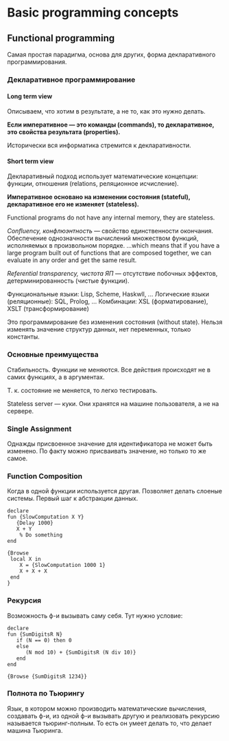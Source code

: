 # Basic programming concepts

## Functional programming
Самая простая парадигма, основа для других, форма декларативного программирования.

### Декларативное программирование

#### Long term view
Описываем, что хотим в результате, а не то, как это нужно делать.

**Если императивное — это команды (commands), то декларативное, это свойства результата (properties).**

Исторически вся информатика стремится к декларативности.

#### Short term view
Декларативный подход использует математические концепции: функции, отношения (relations, реляционное исчисление).

**Императивное основано на изменении состояния (stateful), декларативное его не изменяет (stateless).**

Functional programs do not have any internal memory, they are stateless.

_Confluency, конфлюэнтность_ — свойство единственности окончания. Обеспечение однозначности вычислений множеством функций, исполняемых в произвольном порядке. ...which means that if you have a large program built out of functions that are composed together, we can evaluate in any order and get the same result.

_Referential transparency, чистота ЯП_ — отсутствие побочных эффектов, детерминированность (чистые функции).

Функциональные языки: Lisp, Scheme, Haskwll, ...
Логические языки (реляционные): SQL, Prolog, ...
Комбинации: XSL (форматирование), XSLT (трансформирование)

Это программирование без изменения состояния (without state). Нельзя изменять значение структур данных, нет переменных, только константы.

### Основные преимущества
Стабильность. Функции не меняются. Все действия происходят не в самих функциях, а в аргументах.

Т. к. состояние не меняется, то легко тестировать.

Stateless server — куки. Они хранятся на машине пользователя, а не на сервере.

### Single Assignment
Однажды присвоенное значение для идентификатора не может быть изменено. По факту можно присваивать значение, но только то же самое.

### Function Composition
Когда в одной функции используется другая. Позволяет делать слоеные системы. Первый шаг к абстракции данных.

```
declare
fun {SlowComputation X Y}
   {Delay 1000}
   X + Y
    % Do something
end

{Browse
 local X in
    X = {SlowComputation 1000 1}
    X + X + X
 end
}
```

### Рекурсия
Возможность ф-и вызывать саму себя. Тут нужно условие:

```oz
declare
fun {SumDigitsR N}
   if (N == 0) then 0
   else
      (N mod 10) + {SumDigitsR (N div 10)}
   end
end

{Browse {SumDigitsR 1234}}
```

### Полнота по Тьюрингу
Язык, в котором можно производить математические вычисления, создавать ф-и, из одной ф-и вызывать другую и реализовать рекурсию называется тьюринг-полным. То есть он умеет делать то, что делает машина Тьюринга.

